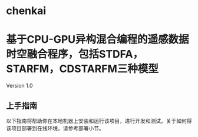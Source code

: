 # chenkai
# 基于CPU-GPU异构混合编程的遥感数据时空融合程序，包括STDFA，STARFM，CDSTARFM三种模型
Version 1.0

## 上手指南
以下指南将帮助你在本地机器上安装和运行该项目，进行开发和测试。关于如何将该项目部署到在线环境，请参考部署小节。
